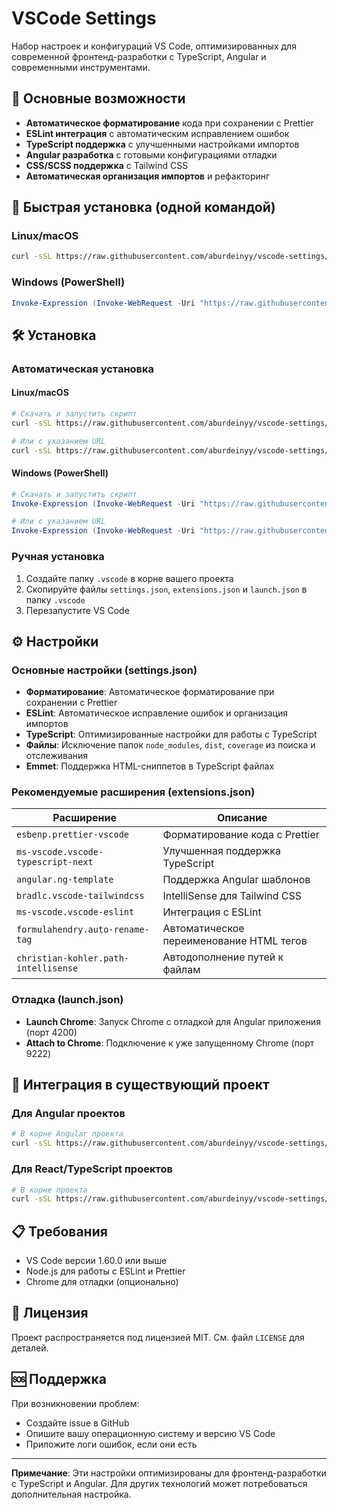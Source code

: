 # VSCode Settings

Набор настроек и конфигураций VS Code, оптимизированных для современной фронтенд-разработки с TypeScript, Angular и современными инструментами.

## 🚀 Основные возможности

- **Автоматическое форматирование** кода при сохранении с Prettier
- **ESLint интеграция** с автоматическим исправлением ошибок
- **TypeScript поддержка** с улучшенными настройками импортов
- **Angular разработка** с готовыми конфигурациями отладки
- **CSS/SCSS поддержка** с Tailwind CSS
- **Автоматическая организация импортов** и рефакторинг

## 🚀 Быстрая установка (одной командой)

### Linux/macOS
```bash
curl -sSL https://raw.githubusercontent.com/aburdeinyy/vscode-settings/main/vscode-setup.sh | bash
```

### Windows (PowerShell)
```powershell
Invoke-Expression (Invoke-WebRequest -Uri "https://raw.githubusercontent.com/aburdeinyy/vscode-settings/main/vscode-setup.ps1").Content
```

## 🛠️ Установка

### Автоматическая установка

#### Linux/macOS

```bash
# Скачать и запустить скрипт
curl -sSL https://raw.githubusercontent.com/aburdeinyy/vscode-settings/main/vscode-setup.sh | bash

# Или с указанием URL
curl -sSL https://raw.githubusercontent.com/aburdeinyy/vscode-settings/main/vscode-setup.sh | bash -s "https://raw.githubusercontent.com/aburdeinyy/vscode-settings/main"
```

#### Windows (PowerShell)

```powershell
# Скачать и запустить скрипт
Invoke-Expression (Invoke-WebRequest -Uri "https://raw.githubusercontent.com/aburdeinyy/vscode-settings/main/vscode-setup.ps1").Content

# Или с указанием URL
Invoke-Expression (Invoke-WebRequest -Uri "https://raw.githubusercontent.com/aburdeinyy/vscode-settings/main/vscode-setup.ps1").Content -GitHubUrl "https://raw.githubusercontent.com/aburdeinyy/vscode-settings/main"
```

### Ручная установка

1. Создайте папку `.vscode` в корне вашего проекта
2. Скопируйте файлы `settings.json`, `extensions.json` и `launch.json` в папку `.vscode`
3. Перезапустите VS Code

## ⚙️ Настройки

### Основные настройки (settings.json)

- **Форматирование**: Автоматическое форматирование при сохранении с Prettier
- **ESLint**: Автоматическое исправление ошибок и организация импортов
- **TypeScript**: Оптимизированные настройки для работы с TypeScript
- **Файлы**: Исключение папок `node_modules`, `dist`, `coverage` из поиска и отслеживания
- **Emmet**: Поддержка HTML-сниппетов в TypeScript файлах

### Рекомендуемые расширения (extensions.json)

| Расширение                           | Описание                                 |
| ------------------------------------ | ---------------------------------------- |
| `esbenp.prettier-vscode`             | Форматирование кода с Prettier           |
| `ms-vscode.vscode-typescript-next`   | Улучшенная поддержка TypeScript          |
| `angular.ng-template`                | Поддержка Angular шаблонов               |
| `bradlc.vscode-tailwindcss`          | IntelliSense для Tailwind CSS            |
| `ms-vscode.vscode-eslint`            | Интеграция с ESLint                      |
| `formulahendry.auto-rename-tag`      | Автоматическое переименование HTML тегов |
| `christian-kohler.path-intellisense` | Автодополнение путей к файлам            |

### Отладка (launch.json)

- **Launch Chrome**: Запуск Chrome с отладкой для Angular приложения (порт 4200)
- **Attach to Chrome**: Подключение к уже запущенному Chrome (порт 9222)

## 🔧 Интеграция в существующий проект

### Для Angular проектов

```bash
# В корне Angular проекта
curl -sSL https://raw.githubusercontent.com/aburdeinyy/vscode-settings/main/vscode-setup.sh | bash
```

### Для React/TypeScript проектов

```bash
# В корне проекта
curl -sSL https://raw.githubusercontent.com/aburdeinyy/vscode-settings/main/vscode-setup.sh | bash
```

## 📋 Требования

- VS Code версии 1.60.0 или выше
- Node.js для работы с ESLint и Prettier
- Chrome для отладки (опционально)

## 📄 Лицензия

Проект распространяется под лицензией MIT. См. файл `LICENSE` для деталей.

## 🆘 Поддержка

При возникновении проблем:

- Создайте issue в GitHub
- Опишите вашу операционную систему и версию VS Code
- Приложите логи ошибок, если они есть

---

**Примечание**: Эти настройки оптимизированы для фронтенд-разработки с TypeScript и Angular. Для других технологий может потребоваться дополнительная настройка.
